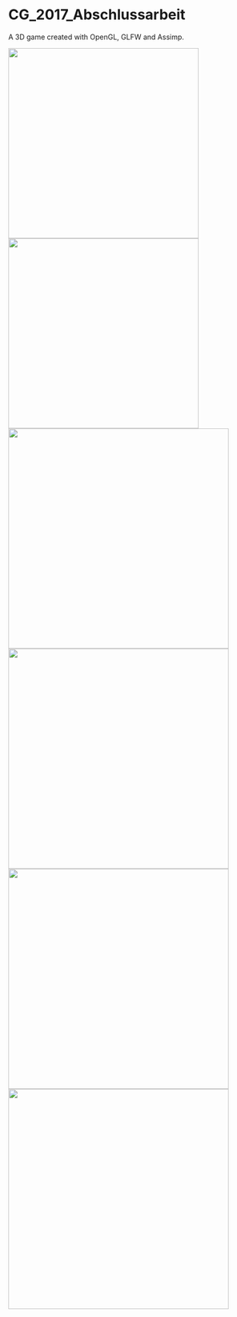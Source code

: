 # CG_2017_Abschlussarbeit
A 3D game created with OpenGL, GLFW and Assimp.

<img src="https://github.com/LukasVoeller/CG_2017_15Apples/blob/master/images/Lukas/Fir_Bildschirmfoto%202018-03-05%20um%2013.55.40.png" width="380"/>
<img src="https://github.com/LukasVoeller/CG_2017_15Apples/blob/master/images/Lukas/Sec_Bildschirmfoto%202018-03-05%20um%2013.45.00.png" width="380"/>

<img src="https://github.com/LukasVoeller/CG_2017_15Apples/blob/master/images/Lukas/Thi_Bildschirmfoto%202018-03-05%20um%2013.43.34.png" width="440"/>

<img src="https://github.com/LukasVoeller/CG_2017_15Apples/blob/master/images/Lukas/Fou_Bildschirmfoto%202018-03-05%20um%2013.47.04.png" width="440"/>

<img src="https://github.com/LukasVoeller/CG_2017_15Apples/blob/master/images/Lukas/Fit_Bildschirmfoto%202018-03-05%20um%2013.49.21.png" width="440"/>

<img src="https://github.com/LukasVoeller/CG_2017_15Apples/blob/master/images/Lukas/Thi_Bildschirmfoto%202018-03-05%20um%2013.43.34.png" width="440"/>
